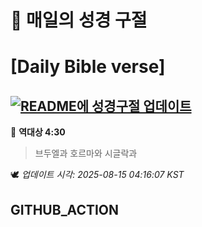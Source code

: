 # 🙏 매일의 성경 구절
# [Daily Bible verse]
## [![README에 성경구절 업데이트](https://github.com/DONGSUKA/first_test/actions/workflows/update-readme-bible.yml/badge.svg)](https://github.com/DONGSUKA/first_test/actions/workflows/update-readme-bible.yml)
<!-- START_BIBLE_VERSE -->
📖 **역대상 4:30**
> 브두엘과 호르마와 시글락과

🕊️ _업데이트 시각: 2025-08-15 04:16:07 KST_
  <!-- END_BIBLE_VERSE -->
## GITHUB_ACTION
